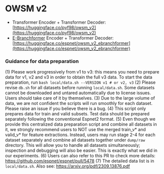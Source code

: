 # OWSM v2

- Transformer Encoder + Transformer Decoder: [https://huggingface.co/pyf98/owsm_v2](https://huggingface.co/pyf98/owsm_v2)
- [E-Branchformer](https://arxiv.org/abs/2210.00077) Encoder + Transformer Decoder: [https://huggingface.co/espnet/owsm_v2_ebranchformer](https://huggingface.co/espnet/owsm_v2_ebranchformer)

### Guidance for data preparation
(1) Please work progressively from v1 to v3: this means you need to prepare data for v1, v2 and v3 in order to obtain the full v3 data. To start the data preparation, run `bash local/data.sh --VERSION v1 # or v2, v3`
(2) Please revise `db.sh` for all datasets before running `local/data.sh`. Some datasets cannot be downloaded and untared automatically due to license issues. Users should take care of it by themselves.
(3) Due to the large volume of data, we are not confident the scripts will run smoothly for each dataset. Please raise an issue if you believe there is a bug.
(4) This script only prepares data for train and valid subsets. Test data should be prepared separately following the conventional Espnet2 format.
(5) Even though we provide this centralized data preparation script and combine all datasets in it, we strongly recommend users to NOT use the merged train_v* and valid_v* for feature extractions. Instead, users may run stage 2-4 for each dataset separately and combine all datasets together under `dump/raw` directory. This will allow you to handle all datasets simultaneously; inspection and debugging will also be easier. This is exactly what we did in our experiments.
(6) Users can also refer to this PR to check more details: https://github.com/espnet/espnet/pull/5478
(7) The detailed data list is in `local/data.sh`. Also see: https://arxiv.org/pdf/2309.13876.pdf
